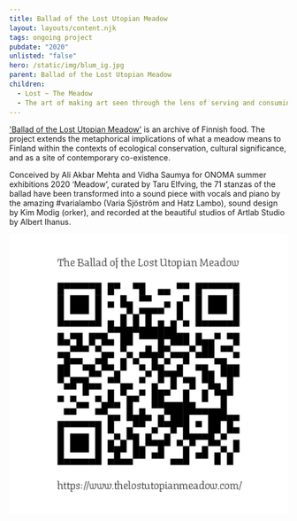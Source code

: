 ```yaml
---
title: Ballad of the Lost Utopian Meadow
layout: layouts/content.njk
tags: ongoing project
pubdate: "2020"
unlisted: "false"
hero: /static/img/blum_ig.jpg
parent: Ballad of the Lost Utopian Meadow
children:
  - Lost ~ The Meadow
  - The art of making art seen through the lens of serving and consuming food
---
```

['Ballad of the Lost Utopian Meadow'](https://www.thelostutopianmeadow.com/) is an archive of Finnish food. The project extends the metaphorical implications of what a meadow means to Finland within the contexts of ecological conservation, cultural significance, and as a site of contemporary co-existence.

Conceived by Ali Akbar Mehta and Vidha Saumya for ONOMA summer exhibitions 2020 ‘Meadow’, curated by Taru Elfving, the 71 stanzas of the ballad have been transformed into a sound piece with vocals and piano by the amazing #varialambo (Varia Sjöström and Hatz Lambo), sound design by Kim Modig (orker), and recorded at the beautiful studios of Artlab Studio by Albert Ihanus.

![](/static/img/ali-vidha_ballad-of-the-lost-utopian-meadow_qr-code_2020.jpg)
